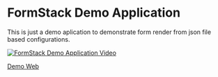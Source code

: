 # FormStack Demo Application


This is just a demo aplication to demonstrate form render from json file based configurations.





[![FormStack Demo Application Video](http://img.youtube.com/vi/afFNWkhQbJk/0.jpg)](https://youtu.be/afFNWkhQbJk "FormStack Demo")

[Demo Web](https://formstackexample-89ed3.web.app/#/)

